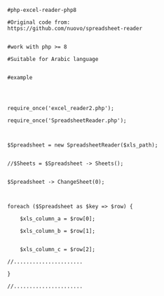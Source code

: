     #php-excel-reader-php8

    #Original code from:
    https://github.com/nuovo/spreadsheet-reader


    #work with php >= 8
    
    #Suitable for Arabic language


    #example
    
    


    require_once('excel_reader2.php');

    require_once('SpreadsheetReader.php');



    $Spreadsheet = new SpreadsheetReader($xls_path);


    //$Sheets = $Spreadsheet -> Sheets();


    $Spreadsheet -> ChangeSheet(0);



    foreach ($Spreadsheet as $key => $row) {

        $xls_column_a = $row[0];
        
        $xls_column_b = $row[1];
	
        
        $xls_column_c = $row[2];

	//......................

    }

    //......................

